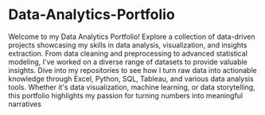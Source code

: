 # Data-Analytics-Portfolio

Welcome to my Data Analytics Portfolio! Explore a collection of data-driven projects showcasing my skills in data analysis, visualization, and insights extraction. From data cleaning and preprocessing to advanced statistical modeling, I've worked on a diverse range of datasets to provide valuable insights. Dive into my repositories to see how I turn raw data into actionable knowledge through Excel, Python, SQL, Tableau, and various data analysis tools. Whether it's data visualization, machine learning, or data storytelling, this portfolio highlights my passion for turning numbers into meaningful narratives
